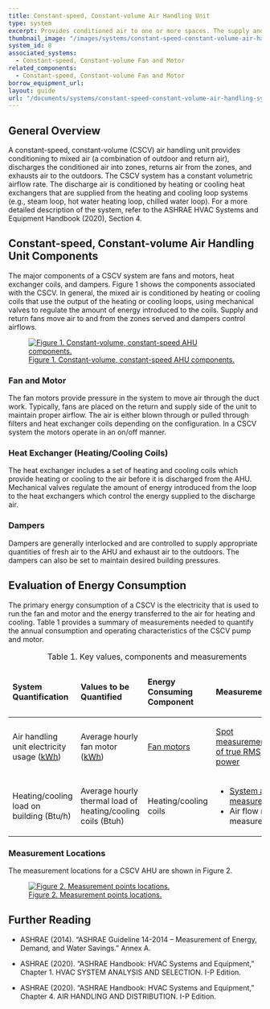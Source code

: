 ```yaml
---
title: Constant-speed, Constant-volume Air Handling Unit
type: system
excerpt: Provides conditioned air to one or more spaces. The supply and return fans operate at constant-speed.
thumbnail_image: "/images/systems/constant-speed-constant-volume-air-handling-unit/2024_0702_CSCV AHU_system_thumbnail_RESIZED-01.jpg"
system_id: 8
associated_systems: 
  - Constant-speed, Constant-volume Fan and Motor
related_components:
  - Constant-speed, Constant-volume Fan and Motor
borrow_equipment_url: 
layout: guide
url: "/documents/systems/constant-speed-constant-volume-air-handling-system"
---
```


## General Overview

A constant-speed, constant-volume (CSCV) air handling unit provides conditioning to mixed air (a combination of outdoor and return air), discharges the conditioned air into zones, returns air from the zones, and exhausts air to the outdoors. The CSCV system has a constant volumetric airflow rate. The discharge air is conditioned by heating or cooling heat exchangers that are supplied from the heating and cooling loop systems (e.g., steam loop, hot water heating loop, chilled water loop). For a more detailed description of the system, refer to the ASHRAE HVAC Systems and Equipment Handbook (2020), Section 4. 

## Constant-speed, Constant-volume Air Handling Unit Components 

The major components of a CSCV system are fans and motors, heat exchanger coils, and dampers. Figure 1 shows the components associated with the CSCV. In general, the mixed air is conditioned by heating or cooling coils that use the output of the heating or cooling loops, using mechanical valves to regulate the amount of energy introduced to the coils. Supply and return fans move air to and from the zones served and dampers control airflows. 

<a href="/images/systems/constant-speed-constant-volume-air-handling-unit/2024_0503_CSCV AHU system_figure 1 updated.jpeg">
    <figure class="figure mb-4 mt-3">
        <img src="/images/systems/constant-speed-constant-volume-air-handling-unit/2024_0503_CSCV AHU system_figure 1 updated.jpeg" class="figure-img img-fluid rounded" alt="Figure 1. Constant-volume, constant-speed AHU components.">
        <figcaption class="figure-caption text-left">Figure 1. Constant-volume, constant-speed AHU components.</figcaption>
    </figure>
</a>

### Fan and Motor 

The fan motors provide pressure in the system to move air through the duct work. Typically, fans are placed on the return and supply side of the unit to maintain proper airflow. The air is either blown through or pulled through filters and heat exchanger coils depending on the configuration. In a CSCV system the motors operate in an on/off manner. 

### Heat Exchanger (Heating/Cooling Coils) 

The heat exchanger includes a set of heating and cooling coils which provide heating or cooling to the air before it is discharged from the AHU. Mechanical valves regulate the amount of energy introduced from the loop to the heat exchangers which control the energy supplied to the discharge air.  

### Dampers 

Dampers are generally interlocked and are controlled to supply appropriate quantities of fresh air to the AHU and exhaust air to the outdoors. The dampers can also be set to maintain desired building pressures.  

## Evaluation of Energy Consumption

The primary energy consumption of a CSCV is the electricity that is used to run the fan and motor and the energy transferred to the air for heating and cooling. Table 1 provides a summary of measurements needed to quantify the annual consumption and operating characteristics of the CSCV pump and motor. 

<div class="table-wrapper">
<table>
    <caption>Table 1. Key values, components and measurements</caption>
    <thead>
        <tr>
            <td>
                <p><strong>System Quantification</strong></p>
            </td>
            <td>
                <p><strong>Values to be Quantified</strong></p>
            </td>
            <td>
                <p><strong>Energy Consuming Component</strong></p>
            </td>
            <td>
                <p><strong>Measurements</strong></p>
            </td>
        </tr>
    <tbody>
        <tr>
            <td>
                <p>Air handling unit electricity usage (<a class="glossary-link" href="/glossary#kwh"><abbr title="Kilowatt Hour">kWh</abbr></a>)</p>
            </td>
            <td>
                <p>Average hourly fan motor (<a class="glossary-link" href="/glossary#kwh"><abbr title="Kilowatt Hour">kWh</abbr></a>)</p>
            </td>
            <td>
                <p><a href="/documents/components/constant-speed-constant-volume-fan-and-motor">Fan motors</a></p>
            </td>
            <td>
                <p><a href="/documents/measurement-technique/true-rms-power">Spot measurements of true RMS power</a></p>
            </td>
        </tr>
        <tr>
            <td>
                <p>Heating/cooling load on building (Btu/h)</p>
            </td>
            <td>
                <p>Average hourly thermal load of heating/cooling coils (Btuh)</p>
            </td>
            <td>
                <p>Heating/cooling coils</p>
            </td>
            <td>
                <ul>
                    <li><a href="/documents/measurement-technique/system-air-temperature">System air measurement</a></li>
                    <li>Air flow rate measurement</li>
                </ul>
            </td>
        </tr>
    </tbody>
</table> 
</div>

### Measurement Locations

The measurement locations for a CSCV AHU are shown in Figure 2. 

<a href="/images/systems/constant-speed-constant-volume-air-handling-unit/constant speed constant volume ahu figure 2.png">
    <figure class="figure mb-4 mt-3">
        <img src="/images/systems/constant-speed-constant-volume-air-handling-unit/constant speed constant volume ahu figure 2.png" class="figure-img img-fluid rounded" alt="Figure 2. Measurement points locations.">
        <figcaption class="figure-caption text-left">Figure 2. Measurement points locations.</figcaption>
    </figure>
</a>

## Further Reading


- ASHRAE (2014). “ASHRAE Guideline 14-2014 – Measurement of Energy, Demand, and Water Savings.” Annex A. 

- ASHRAE (2020). “ASHRAE Handbook: HVAC Systems and Equipment,” Chapter 1. HVAC SYSTEM ANALYSIS AND SELECTION. I-P Edition.  

- ASHRAE (2020). “ASHRAE Handbook: HVAC Systems and Equipment,” Chapter 4. AIR HANDLING AND DISTRIBUTION. I-P Edition.
